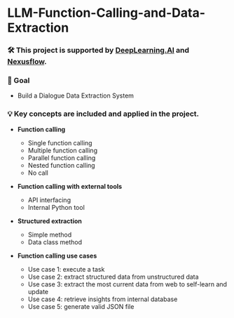# LLM-Function-Calling-and-Data-Extraction

### 🛠️ This project is supported by [DeepLearning.AI](https://www.deeplearning.ai/) and [Nexusflow](https://nexusflow.ai/).

### 🎯 Goal
- Build a Dialogue Data Extraction System

### 💡 Key concepts are included and applied in the project.

- **Function calling**
  - Single function calling
  - Multiple function calling
  - Parallel function calling
  - Nested function calling
  - No call

- **Function calling with external tools**
  - API interfacing
  - Internal Python tool

- **Structured extraction**
  - Simple method
  - Data class method

- **Function calling use cases**
  - Use case 1: execute a task
  - Use case 2: extract structured data from unstructured data
  - Use case 3: extract the most current data from web to self-learn and update
  - Use case 4: retrieve insights from internal database
  - Use case 5: generate valid JSON file
